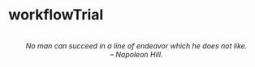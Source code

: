 # workflowTrial
<!-- QUOTE:START -->
<p align="center"><br><i>No man can succeed in a line of endeavor which he does not like.</i><br><i>– Napoleon Hill.</i><br></p>
<!-- QUOTE:END -->

